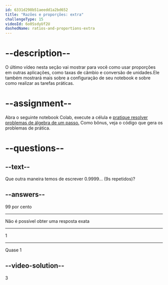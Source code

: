 ```yaml
---
id: 6331d298b51aeedd1a2bd652
title: "Razões e proporções: extra"
challengeType: 15
videoId: 6o0SsdyUf2U
dashedName: ratios-and-proportions-extra
---
```


# --description--

O último vídeo nesta seção vai mostrar para você como usar proporções em outras aplicações, como taxas de câmbio e conversão de unidades.Ele também mostrará mais sobre a configuração de seu notebook e sobre como realizar as tarefas práticas.

# --assignment--

Abra o seguinte notebook Colab, execute a célula e <a href="https://colab.research.google.com/drive/1XjmHoERFKcvol7FPidQE-wgdR82HV45" target="_blank" rel="noopener noreferrer nofollow">pratique resolver problemas de álgebra de um passo.</a> Como bônus, veja o código que gera os problemas de prática.

# --questions--

## --text--

Que outra maneira temos de escrever 0.9999... (9s repetidos)?

## --answers--

99 por cento

---

Não é possível obter uma resposta exata

---

1

---

Quase 1

## --video-solution--

3

